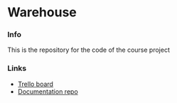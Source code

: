 # Warehouse

### Info

This is the repository for the code of the course project

### Links

- [Trello board](https://trello.com/b/mqt0Pr8F)
- [Documentation repo](https://github.com/the-hugging-team/documentation)

